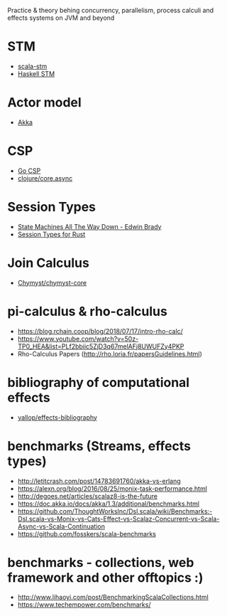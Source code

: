 Practice & theory behing concurrency, parallelism, process calculi and effects systems on JVM and beyond

# STM
* [scala-stm](https://nbronson.github.io/scala-stm/)
* [Haskell STM](http://hackage.haskell.org/package/stm)

# Actor model
* [Akka](https://akka.io/)

# CSP
* [Go CSP](https://godoc.org/github.com/thomas11/csp)
* [clojure/core.async](https://github.com/clojure/core.async)

# Session Types
* [State Machines All The Way Down - Edwin Brady](https://www.idris-lang.org/drafts/sms.pdf)
* [Session Types for Rust](http://munksgaard.me/papers/laumann-munksgaard-larsen.pdf)

# Join Calculus
* [Chymyst/chymyst-core](https://github.com/Chymyst/chymyst-core)

# pi-calculus & rho-calculus
* https://blog.rchain.coop/blog/2018/07/17/intro-rho-calc/
* https://www.youtube.com/watch?v=50z-TP0_HEA&list=PLf2bbiic5ZjD3q67melAFj8UWUFZy4PKP
* Rho-Calculus Papers (http://rho.loria.fr/papersGuidelines.html)

# bibliography of computational effects
* [yallop/effects-bibliography](https://github.com/yallop/effects-bibliography)

# benchmarks (Streams, effects types)
* http://letitcrash.com/post/14783691760/akka-vs-erlang
* https://alexn.org/blog/2016/08/25/monix-task-performance.html
* http://degoes.net/articles/scalaz8-is-the-future
* https://doc.akka.io/docs/akka/1.3/additional/benchmarks.html
* https://github.com/ThoughtWorksInc/Dsl.scala/wiki/Benchmarks:-Dsl.scala-vs-Monix-vs-Cats-Effect-vs-Scalaz-Concurrent-vs-Scala-Async-vs-Scala-Continuation
* https://github.com/fosskers/scala-benchmarks

# benchmarks - collections, web framework and other offtopics :)
* http://www.lihaoyi.com/post/BenchmarkingScalaCollections.html
* https://www.techempower.com/benchmarks/
